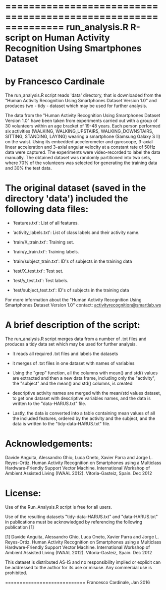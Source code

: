 ==============================================================
run_analysis.R R-script 
on
Human Activity Recognition Using Smartphones Dataset
==============================================================
by Francesco Cardinale
==============================================================

The run_analysis.R script reads 'data' directory, that is downloaded from the "Human Activity Recognition Using Smartphones Dataset Version 1.0" and produces two - tidy - dataset which may be used for further analysis.

The data from the "Human Activity Recognition Using Smartphones Dataset Version 1.0" have been taken from experiments carried out with a group of 30 volunteers within an age bracket of 19-48 years. Each person performed six activities (WALKING, WALKING_UPSTAIRS, WALKING_DOWNSTAIRS, SITTING, STANDING, LAYING) wearing a smartphone (Samsung Galaxy S II) on the waist. Using its embedded accelerometer and gyroscope, 3-axial linear acceleration and 3-axial angular velocity at a constant rate of 50Hz data were captured. The experiments were video-recorded to label the data manually. The obtained dataset was randomly partitioned into two sets, where 70% of the volunteers was selected for generating the training data and 30% the test data. 


The original dataset (saved in the directory 'data') included the following data files:
=======================================================
- 'features.txt': List of all features.

- 'activity_labels.txt': List of class labels and their activity name.

- 'train/X_train.txt': Training set.

- 'train/y_train.txt': Training labels.

- 'train/subject_train.txt': ID's of subjects in the training data

- 'test/X_test.txt': Test set.

- 'test/y_test.txt': Test labels.

- 'test/subject_test.txt': ID's of subjects in the training data

For more information about the "Human Activity Recognition Using Smartphones Dataset Version 1.0" contact: activityrecognition@smartlab.ws


A brief description of the script:
==================================
The run_analysis.R script merges data from a number of .txt files and produces a tidy data set which may be used for further analysis.

- It reads all required .txt files and labels the datasets

- it merges of .txt files in one dataset with names of variables

- Using the "grep" function, all the columns with mean() and std() values are extracted and then a new data frame, including only the "activity", the "subject" and the mean() and std() columns, is created    

- descriptive activity names are merged with the mean/std values dataset, to get one dataset with descriptive variables names, and the data is written to the "data-HARUS.txt" file.

- Lastly, the data is converted into a table containing mean values of all the included features, ordered by the activity and the subject, and the data is written to the "tidy-data-HARUS.txt" file.


Acknowledgements:
=================
Davide Anguita, Alessandro Ghio, Luca Oneto, Xavier Parra and Jorge L. Reyes-Ortiz. Human Activity Recognition on Smartphones using a Multiclass Hardware-Friendly Support Vector Machine. International Workshop of Ambient Assisted Living (IWAAL 2012). Vitoria-Gasteiz, Spain. Dec 2012


License:
========
Use of the Run_Analysis.R script is free for all users.

Use of the resulting datasets "tidy-data-HARUS.txt" and "data-HARUS.txt" in publications must be acknowledged by referencing the following publication [1] 

[1] Davide Anguita, Alessandro Ghio, Luca Oneto, Xavier Parra and Jorge L. Reyes-Ortiz. Human Activity Recognition on Smartphones using a Multiclass Hardware-Friendly Support Vector Machine. International Workshop of Ambient Assisted Living (IWAAL 2012). Vitoria-Gasteiz, Spain. Dec 2012

This dataset is distributed AS-IS and no responsibility implied or explicit can be addressed to the author for its use or misuse. Any commercial use is prohibited.

============================
Francesco Cardinale, Jan 2016
